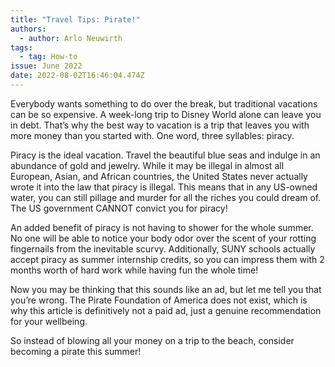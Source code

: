 ```yaml
---
title: "Travel Tips: Pirate!"
authors:
  - author: Arlo Neuwirth
tags:
  - tag: How-to
issue: June 2022
date: 2022-08-02T16:46:04.474Z
---
```

<!--StartFragment-->

Everybody wants something to do over the break, but traditional vacations can be so expensive. A week-long trip to Disney World alone can leave you in debt. That’s why the best way to vacation is a trip that leaves you with more money than you started with. One word, three syllables: piracy. 

Piracy is the ideal vacation. Travel the beautiful blue seas and indulge in an abundance of gold and jewelry. While it may be illegal in almost all European, Asian, and African countries, the United States never actually wrote it into the law that piracy is illegal. This means that in any US-owned water, you can still pillage and murder for all the riches you could dream of. The US government CANNOT convict you for piracy!

An added benefit of piracy is not having to shower for the whole summer. No one will be able to notice your body odor over the scent of your rotting fingernails from the inevitable scurvy. Additionally, SUNY schools actually accept piracy as summer internship credits, so you can impress them with 2 months worth of hard work while having fun the whole time!

Now you may be thinking that this sounds like an ad, but let me tell you that you’re wrong. The Pirate Foundation of America does not exist, which is why this article is definitively not a paid ad, just a genuine recommendation for your wellbeing.

So instead of blowing all your money on a trip to the beach, consider becoming a pirate this summer!

<!--EndFragment-->